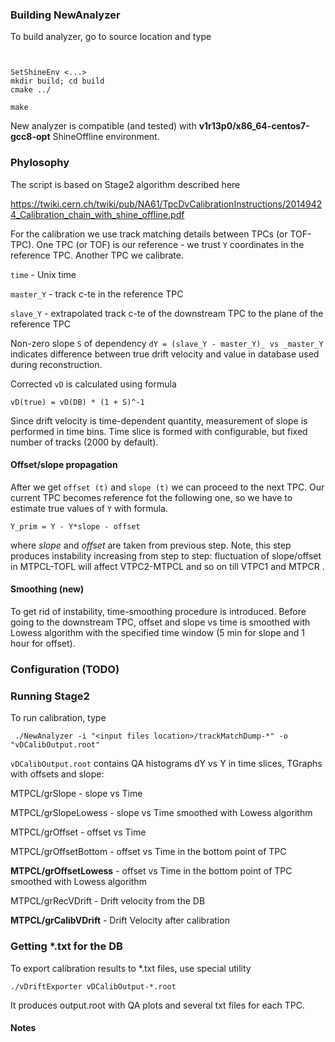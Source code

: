 

### Building NewAnalyzer

To build analyzer, go to source location and type

```


SetShineEnv <...>
mkdir build; cd build
cmake ../

make
```

New analyzer is compatible (and tested) with
**v1r13p0/x86_64-centos7-gcc8-opt** ShineOffline environment.


### Phylosophy

The script is based on Stage2 algorithm described here

https://twiki.cern.ch/twiki/pub/NA61/TpcDvCalibrationInstructions/20149424_Calibration_chain_with_shine_offline.pdf

For the calibration we use track matching details between TPCs (or
TOF-TPC). One TPC (or TOF) is our reference - we trust `Y` coordinates
in the reference TPC. Another TPC we calibrate.

`time` - Unix time

`master_Y` - track c-te in the reference TPC

`slave_Y` - extrapolated track c-te of the downstream TPC to the plane
of the reference TPC


Non-zero slope `S` of dependency `dY = (slave_Y - master_Y)_ vs
_master_Y` indicates difference between true drift velocity and value in
database used during reconstruction.

Corrected `vD` is calculated using formula

``` 
vD(true) = vD(DB) * (1 + S)^-1
```

Since drift velocity is time-dependent quantity, measurement of slope is
performed in time bins. Time slice is formed with configurable, but
fixed number of tracks (2000 by default).

#### Offset/slope propagation

After we get `offset (t)` and `slope (t)` we can proceed to the next
TPC. Our current TPC becomes reference fot the following one, so we have
to estimate true values of `Y` with formula. 


```
Y_prim = Y - Y*slope - offset
```

where _slope_ and _offset_ are taken from previous step. Note, this step
produces instability increasing from step to step: fluctuation of
slope/offset in MTPCL-TOFL will affect VTPC2-MTPCL and so on till VTPC1
and MTPCR .

#### Smoothing (new)

To get rid of instability, time-smoothing procedure is introduced.
Before going to the downstream TPC, offset and slope vs time is smoothed
with Lowess algorithm with the specified time window (5 min for slope
and 1 hour for offset).


### Configuration (TODO)


### Running Stage2

To run calibration, type

` ./NewAnalyzer -i "<input files location>/trackMatchDump-*" -o
"vDCalibOutput.root"`

`vDCalibOutput.root` contains QA histograms dY vs Y in time slices,
TGraphs with offsets and slope:

MTPCL/grSlope - slope vs Time

MTPCL/grSlopeLowess - slope vs Time smoothed with Lowess algorithm

MTPCL/grOffset - offset vs Time

MTPCL/grOffsetBottom - offset vs Time in the bottom point of TPC

**MTPCL/grOffsetLowess** - offset vs Time in the bottom point of TPC
smoothed with Lowess algorithm

MTPCL/grRecVDrift - Drift velocity from the DB

**MTPCL/grCalibVDrift** - Drift Velocity after calibration

### Getting *.txt for the DB

To export calibration results to *.txt files, use special utility

`./vDriftExporter vDCalibOutput-*.root`

It produces output.root with QA plots and several txt files for each
TPC.

#### Notes








